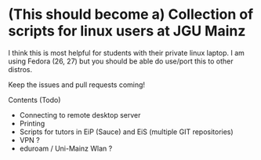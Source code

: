 # (This should become a) Collection of scripts for linux users at JGU Mainz

I think this is most helpful for students with their private linux laptop. I am using Fedora (26, 27) but you should be able do use/port this to other distros.

Keep the issues and pull requests coming!

Contents (Todo)
- Connecting to remote desktop server
- Printing
- Scripts for tutors in EiP (Sauce) and EiS (multiple GIT repositories)
- VPN ?
- eduroam / Uni-Mainz Wlan ?
